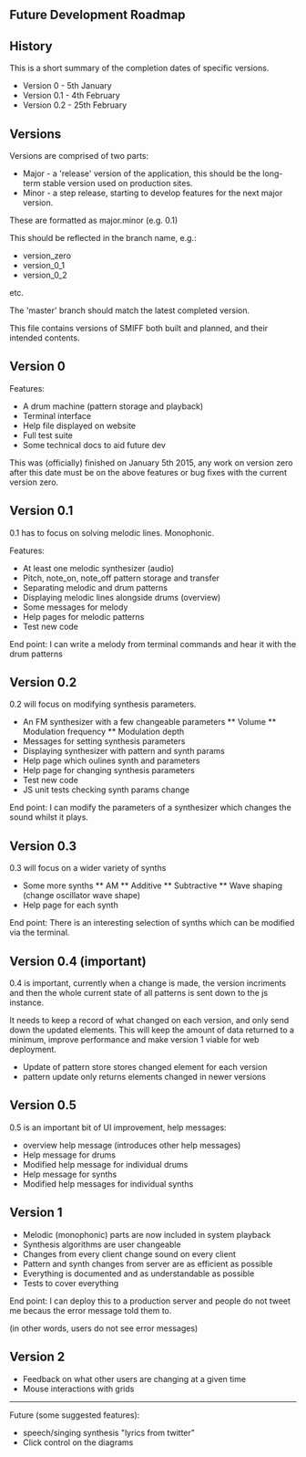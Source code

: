 Future Development Roadmap
--------------------------

History
-------

This is a short summary of the completion dates of specific versions.

* Version 0 - 5th January
* Version 0.1 - 4th February
* Version 0.2 - 25th February

Versions
--------

Versions are comprised of two parts:

* Major - a 'release' version of the application, this should be the long-term stable version used on production sites.
* Minor - a step release, starting to develop features for the next major version.

These are formatted as major.minor (e.g. 0.1)

This should be reflected in the branch name, e.g.:

* version_zero
* version_0_1
* version_0_2

etc.

The 'master' branch should match the latest completed version.

This file contains versions of SMIFF both built and planned, and their intended contents. 

Version 0
---------

Features:

* A drum machine (pattern storage and playback)
* Terminal interface
* Help file displayed on website
* Full test suite
* Some technical docs to aid future dev

This was (officially) finished on January 5th 2015, any work on version zero after this date must be on the above features or bug fixes with the current version zero.


Version 0.1
-----------

0.1 has to focus on solving melodic lines. Monophonic.

Features:

* At least one melodic synthesizer (audio)
* Pitch, note_on, note_off pattern storage and transfer
* Separating melodic and drum patterns
* Displaying melodic lines alongside drums (overview) 
* Some messages for melody
* Help pages for melodic patterns
* Test new code 

End point: I can write a melody from terminal commands and hear it with the drum patterns

Version 0.2
-----------

0.2 will focus on modifying synthesis parameters.

* An FM synthesizer with a few changeable parameters
** Volume
** Modulation frequency
** Modulation depth 
* Messages for setting synthesis parameters
* Displaying synthesizer with pattern and synth params
* Help page which oulines synth and parameters
* Help page for changing synthesis parameters
* Test new code
* JS unit tests checking synth params change

End point: I can modify the parameters of a synthesizer which changes the sound whilst it plays.

Version 0.3
-----------

0.3 will focus on a wider variety of synths 

* Some more synths
** AM
** Additive
** Subtractive
** Wave shaping (change oscillator wave shape)
* Help page for each synth

End point: There is an interesting selection of synths which can be modified via the terminal. 

Version 0.4 (important)
-----------------------

0.4 is important, currently when a change is made, the version incriments and then the whole current state of all patterns is sent down to the js instance.

It needs to keep a record of what changed on each version, and only send down the updated elements. This will keep the amount of data returned to a minimum, improve performance and make version 1 viable for web deployment.

* Update of pattern store stores changed element for each version
* pattern update only returns elements changed in newer versions

Version 0.5
-----------

0.5 is an important bit of UI improvement, help messages:

* overview help message (introduces other help messages)
* Help message for drums
* Modified help message for individual drums
* Help message for synths
* Modified help messages for individual synths

Version 1
---------

* Melodic (monophonic) parts are now included in system playback
* Synthesis algorithms are user changeable
* Changes from every client change sound on every client
* Pattern and synth changes from server are as efficient as possible
* Everything is documented and as understandable as possible
* Tests to cover everything

End point: I can deploy this to a production server and people do not tweet me becaus the error message told them to. 

(in other words, users do not see error messages)

Version 2
----------

* Feedback on what other users are changing at a given time
* Mouse interactions with grids 

--------------------------------------------------------

Future (some suggested features): 

* speech/singing synthesis "lyrics from twitter"
* Click control on the diagrams





